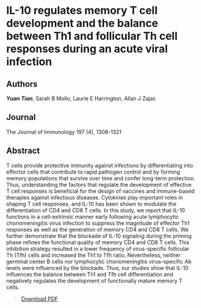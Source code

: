 # IL-10 regulates memory T cell development and the balance between Th1 and follicular Th cell responses during an acute viral infection


<!--more-->

## Authors
***Yuan Tian***, Sarah B Mollo, Laurie E Harrington, Allan J Zajac

## Journal
The Journal of Immunology 197 (4), 1308-1321

## Abstract
T cells provide protective immunity against infections by differentiating into effector cells that contribute to rapid pathogen control and by forming memory populations that survive over time and confer long-term protection. Thus, understanding the factors that regulate the development of effective T cell responses is beneficial for the design of vaccines and immune-based therapies against infectious diseases. Cytokines play important roles in shaping T cell responses, and IL-10 has been shown to modulate the differentiation of CD4 and CD8 T cells. In this study, we report that IL-10 functions in a cell-extrinsic manner early following acute lymphocytic choriomeningitis virus infection to suppress the magnitude of effector Th1 responses as well as the generation of memory CD4 and CD8 T cells. We further demonstrate that the blockade of IL-10 signaling during the priming phase refines the functional quality of memory CD4 and CD8 T cells. This inhibition strategy resulted in a lower frequency of virus-specific follicular Th (Tfh) cells and increased the Th1 to Tfh ratio. Nevertheless, neither germinal center B cells nor lymphocytic choriomeningitis virus–specific Ab levels were influenced by the blockade. Thus, our studies show that IL-10 influences the balance between Th1 and Tfh cell differentiation and negatively regulates the development of functionally mature memory T cells.

> [Download PDF](1502481.pdf)

